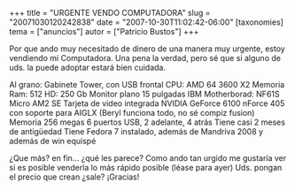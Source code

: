 +++
title = "URGENTE VENDO COMPUTADORA"
slug = "20071030120242838"
date = "2007-10-30T11:02:42-06:00"
[taxonomies]
tema = ["anuncios"]
autor = ["Patricio Bustos"]
+++

Por que ando muy necesitado de dinero de una manera muy urgente, estoy
vendiendo mi Computadora. Una pena la verdad, pero sé que si alguno de
uds. la puede adoptar estará bien cuidada.

Al grano: Gabinete Tower, con USB frontal CPU: AMD 64 3600 X2 Memoria
Ram: 512 HD: 250 Gb Monitor plano 15 pulgadas IBM Motherborad: NF61S
Micro AM2 SE Tarjeta de video integrada NVIDIA GeForce 6100 nForce 405
con soporte para AIGLX (Beryl funciona todo, no sé compiz fusion)
Memoria 256 megas 6 puertos USB, 2 adelante, 4 atrás Tiene casi 2 meses
de antigüedad Tiene Fedora 7 instalado, además de Mandriva 2008 y además
de win equispé

¿Que más? en fin… ¿qué les parece? Como ando tan urgido me gustaría ver
si es posible venderla lo más rápido posible (léase para ayer) Uds.
pongan el precio que crean ¿sale? ¡Gracias!
